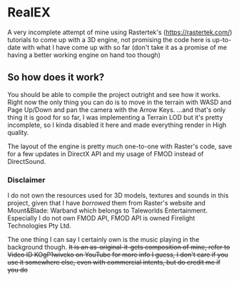 # RealEX
A very incomplete attempt of mine using Rastertek's (https://rastertek.com/) tutorials to come up with a 3D engine, not promising the code here is up-to-date with what I have come up with so far (don't take it as a promise of me having a better working engine on hand too though)

## So how does it work?
You should be able to compile the project outright and see how it works. Right now the only thing you can do is to move in the terrain with WASD and Page Up/Down and pan the camera with the Arrow Keys.
...and that's only thing it is good for so far, I was implementing a Terrain LOD but it's pretty incomplete, so I kinda disabled it here and made everything render in High quality.

The layout of the engine is pretty much one-to-one with Raster's code, save for a few updates in DirectX API and my usage of FMOD instead of DirectSound.

### Disclaimer
I do not own the resources used for 3D models, textures and sounds in this project, given that I have *borrowed* them from Raster's website and Mount&Blade: Warband which belongs to Taleworlds Entertainment.
Especially I do not own FMOD API, FMOD API is owned Firelight Technologies Pty Ltd.

The one thing I can say I certainly own is the music playing in the background though. ~~It is an as-original-it-gets composition of mine, refer to Video ID KOgP1wivcko on YouTube for more info I guess, I don't care if you use it somewhere else, even with commercial intents, but do credit me if you do~~
